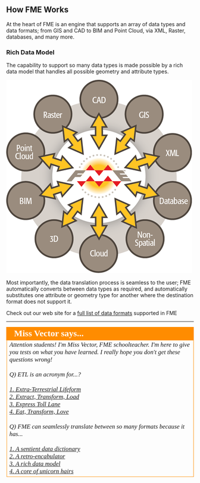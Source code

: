 ## How FME Works ##
At the heart of FME is an engine that supports an array of data types and data formats; from GIS and CAD to BIM and Point Cloud, via XML, Raster, databases, and many more.


### Rich Data Model ###
The capability to support so many data types is made possible by a rich data model that handles all possible geometry and attribute types. 


![FME: Supported Data Types](./Images/Img1.02.FMEDataTypes.png)


Most importantly, the data translation process is seamless to the user; FME automatically converts between data types as required, and automatically substitutes one attribute or geometry type for another where the destination format does not support it.

Check out our web site for a [full list of data formats](http://www.safe.com/fme/format-search/#!) supported in FME


---

<!--Person X Says Section-->

<table style="border-spacing: 0px">
<tr>
<td style="vertical-align:middle;background-color:darkorange;border: 2px solid darkorange">
<i class="fa fa-quote-left fa-lg fa-pull-left fa-fw" style="color:white;padding-right: 12px;vertical-align:text-top"></i>
<span style="color:white;font-size:x-large;font-weight: bold;font-family:serif">Miss Vector says...</span>
</td>
</tr>

<tr>
<td style="border: 1px solid darkorange">
<span style="font-family:serif; font-style:italic; font-size:larger">
Attention students! I'm Miss Vector, FME schoolteacher. I'm here to give you tests on what you have learned. I really hope you don't get these questions wrong!  
<br><br>Q) ETL is an acronym for...?
<br><br><a href="http://52.73.3.37/fmedatastreaming/Manual/QAResponse2017.fmw?chapter=1&question=1&answer=1&DestDataset_TEXTLINE=C%3A%5CFMEOutput%5CQAResponse.html">1. Extra-Terrestrial Lifeform</a>
<br><a href="http://52.73.3.37/fmedatastreaming/Manual/QAResponse2017.fmw?chapter=1&question=1&answer=2&DestDataset_TEXTLINE=C%3A%5CFMEOutput%5CQAResponse.html">2. Extract, Transform, Load</a>
<br><a href="http://52.73.3.37/fmedatastreaming/Manual/QAResponse2017.fmw?chapter=1&question=1&answer=3&DestDataset_TEXTLINE=C%3A%5CFMEOutput%5CQAResponse.html">3. Express Toll Lane</a>
<br><a href="http://52.73.3.37/fmedatastreaming/Manual/QAResponse2017.fmw?chapter=1&question=1&answer=4&DestDataset_TEXTLINE=C%3A%5CFMEOutput%5CQAResponse.html">4. Eat, Transform, Love</a>
<br><br>Q) FME can seamlessly translate between so many formats because it has...
<br><br><a href="http://52.73.3.37/fmedatastreaming/Manual/QAResponse2017.fmw?chapter=1&question=2&answer=1&DestDataset_TEXTLINE=C%3A%5CFMEOutput%5CQAResponse.html">1. A sentient data dictionary</a>
<br><a href="http://52.73.3.37/fmedatastreaming/Manual/QAResponse2017.fmw?chapter=1&question=2&answer=2&DestDataset_TEXTLINE=C%3A%5CFMEOutput%5CQAResponse.html">2. A retro-encabulator</a>
<br><a href="http://52.73.3.37/fmedatastreaming/Manual/QAResponse2017.fmw?chapter=1&question=2&answer=3&DestDataset_TEXTLINE=C%3A%5CFMEOutput%5CQAResponse.html">3. A rich data model</a>
<br><a href="http://52.73.3.37/fmedatastreaming/Manual/QAResponse2017.fmw?chapter=1&question=2&answer=4&DestDataset_TEXTLINE=C%3A%5CFMEOutput%5CQAResponse.html">4. A core of unicorn hairs</a>

</span>
</td>
</tr>
</table>